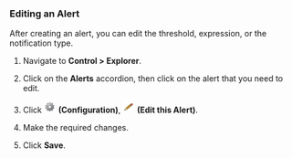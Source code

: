 ### Editing an Alert

After creating an alert, you can edit the threshold, expression, or the
notification type.

1.  Navigate to **Control > Explorer**.

2.  Click on the **Alerts** accordion, then click on the alert that you
    need to edit.

3.  Click ![1847](../images/1847.png) **(Configuration)**,
    ![1851](../images/1851.png) **(Edit this Alert)**.

4.  Make the required changes.

5.  Click **Save**.
